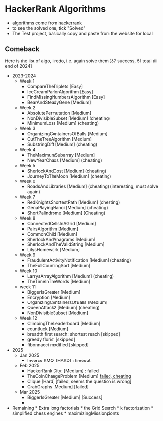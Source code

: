 # HackerRank Algorithms
* algorithms come from [hackerrank](https://www.hackerrank.com/domains/algorithms)
* to see the solved one, tick "Solved"
* The Test project, basically copy and paste from the website for local

 
## Comeback
Here is the list of algo, I redo, i.e. again solve them [37 success, 51 total till end of 2024]
* 2023-2024
	* Week 1
		* CompareTheTriplets [Easy]
		* IceCreamParlorAlgorithm [Easy]
		* FindMissingNumbersAlgorithm [Easy]
		* BearAndSteadyGene [Medium]
	* Week 2
		* AbsolutePermutation [Medium]
		* NonDivisibleSubset [Medium] (cheating)
		* MinimumLoss [Medium] (cheating)
	* Week 3
		* OrganizingContainersOfBalls [Medium]	
		* CutTheTreeAlgorithm [Medium]
		* SubstringDiff [Medium] (cheating)
	* Week 4
		* TheMaximumSubarray [Medium]
		* NewYearChaos [Medium] (cheating)
	* Week 5
		* SherlockAndCost [Medium] (cheating)
		* JourneyToTheMoon [Medium] (cheating)
	* Week 6
		* RoadsAndLibraries [Medium] (cheating) (interesting, must solve again)	
	* Week 7
		* RedKnightsShortestPath [Medium] (cheating)
		* GenaPlayingHanoi [Medium] (cheating)
		* ShortPalindrome [Medium] (Cheating)
	* Week 8
		* ConnectedCellsInAGrid [Medium]	
		* PairsAlgorithm [Medium]
		* CommonChild [Medium]
		* SherlockAndAnagrams [Medium]
		* SherlockAndTheValidString [Medium]
		* LilysHomework [Medium]
	* Week 9
		* FraudulentActivityNotification [Medium] (cheating)
		* TheFullCountingSort [Medium]
	* Week 10
		* LarrysArrayAlgorithm [Medium] (cheating)
		* TheTimeInTheWords [Medium]
	* week 11
		* BiggerIsGreater [Medium]
		* Encryption [Medium]
		* OrganizingContainersOfBalls [Medium]
		* QueenAttack2 [Medium] (cheating)
		* NonDivisibleSubset [Medium]
	* Week 12
		* ClimbingTheLeaderboard [Medium]	
		* countluck [Medium]
		* breadth first search: shortest reach [skipped]
		* greedy florist [skipped]
		* fibonnacci modified [skipped]
* 2025
	* Jan 2025 
		* Inverse RMQ: [HARD] : timeout
	* Feb 2025 
		* HackerRank City: [Medium] : failed
		* TheCoinChangeProblem [Medium] [failed, cheating](https://www.youtube.com/watch?v=RjDYwJc7y84) 
		* Clique [Hard] [failed, seems the question is wrong]
		* CrabGraphs [Medium] [failed]
	* Mar 2025
		* BiggerIsGreater [Medium] [Success]
		* 
* Remaining	
		* Extra long factorials
		* the Grid Search
		* k factorization
		* simplified chess engines
		* maximizingMissionpionts 
		 


